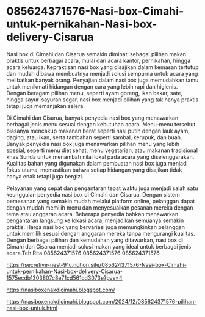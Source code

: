 # 085624371576-Nasi-box-Cimahi-untuk-pernikahan-Nasi-box-delivery-Cisarua
Nasi box di Cimahi dan Cisarua semakin diminati sebagai pilihan makan praktis untuk berbagai acara, mulai dari acara kantor, pernikahan, hingga acara keluarga. Kepraktisan nasi box yang disajikan dalam kemasan tertutup dan mudah dibawa membuatnya menjadi solusi sempurna untuk acara yang melibatkan banyak orang. Penyajian dalam nasi box juga memudahkan tamu untuk menikmati hidangan dengan cara yang lebih rapi dan higienis. Dengan beragam pilihan menu, seperti ayam goreng, ikan bakar, sate, hingga sayur-sayuran segar, nasi box menjadi pilihan yang tak hanya praktis tetapi juga memanjakan selera.

Di Cimahi dan Cisarua, banyak penyedia nasi box yang menawarkan berbagai jenis menu sesuai dengan kebutuhan acara. Menu-menu tersebut biasanya mencakup makanan berat seperti nasi putih dengan lauk ayam, daging, atau ikan, serta tambahan seperti sambal, kerupuk, dan buah. Banyak penyedia nasi box juga menawarkan pilihan menu yang lebih spesial, seperti menu diet sehat, menu vegetarian, atau makanan tradisional khas Sunda untuk menambah nilai lokal pada acara yang diselenggarakan. Kualitas bahan yang digunakan dalam pembuatan nasi box juga menjadi fokus utama, memastikan bahwa setiap hidangan yang disajikan tidak hanya enak tetapi juga bergizi.

Pelayanan yang cepat dan pengantaran tepat waktu juga menjadi salah satu keunggulan penyedia nasi box di Cimahi dan Cisarua. Dengan sistem pemesanan yang semakin mudah melalui platform online, pelanggan dapat dengan mudah memilih menu dan menyesuaikan pesanan mereka dengan tema atau anggaran acara. Beberapa penyedia bahkan menawarkan pengantaran langsung ke lokasi acara, menjadikan semuanya semakin praktis. Harga nasi box yang bervariasi juga memungkinkan pelanggan untuk memilih sesuai dengan anggaran mereka tanpa mengurangi kualitas. Dengan berbagai pilihan dan kemudahan yang ditawarkan, nasi box di Cimahi dan Cisarua menjadi solusi makan yang ideal untuk berbagai jenis acara.Teh Rita
085624371576
085624371576
085624371576

 https://secretive-nest-91c.notion.site/085624371576-Nasi-box-Cimahi-untuk-pernikahan-Nasi-box-delivery-Cisarua-1575ecdb1303807c8e71cd561cd3073e?pvs=4

https://nasiboxenakdicimahi.blogspot.com/

https://nasiboxenakdicimahi.blogspot.com/2024/12/085624371576-pilihan-nasi-box-untuk.html
